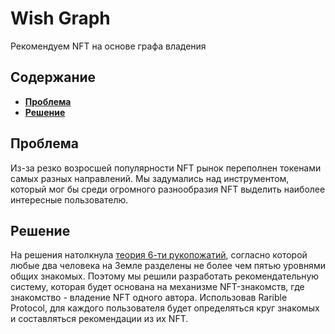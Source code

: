 Wish Graph
===
Рекомендуем NFT на основе графа владения

Содержание
---
+ [**Проблема**](#проблема)  
+ [**Решение**](#решение)

Проблема
---
Из-за резко возросшей популярности NFT рынок переполнен токенами самых разных направлений. Мы задумались над инструментом, который мог бы среди огромного разнообразия NFT выделить наиболее интересные пользователю.  

Решение
---
На решения натолкнула [теория 6-ти рукопожатий](https://ru.wikipedia.org/wiki/Теория_шести_рукопожатий), согласно которой любые два человека на Земле разделены не более чем пятью уровнями общих знакомых. Поэтому мы решили разработать рекомендательную систему, которая будет основана на механизме NFT-знакомств, где знакомство - владение NFT одного автора. Использовав Rarible Protocol, для каждого пользователя будет определяться круг знакомых и составляться рекомендации из их NFT.
